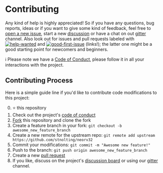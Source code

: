 # Contributing

Any kind of help is highly appreciated! So if you have any questions, bug reports, ideas or if you want to give some kind of feedback, feel free
to [open a new issue](https://github.com/stnolting/neorv32/issues), start a new [discussion](https://github.com/stnolting/neorv32/discussions)
or have a chat on out [gitter](https://gitter.im/neorv32/community) channel.
Also look out for issues and pull requests labeled with
[![help-wanted](https://img.shields.io/badge/-help%20wanted-brightgreen)](https://github.com/stnolting/neorv32/labels/help%20wanted) and
[![good-first-issue](https://img.shields.io/badge/-good%20first%20issue-purple)](https://github.com/stnolting/neorv32/labels/good%20first%20issue)
(links!); the latter one might be a good starting point for newcomers and beginners.

:information_source: Please note we have a [Code of Conduct](https://github.com/stnolting/neorv32/tree/master/CODE_OF_CONDUCT.md),
please follow it in all your interactions with the project.

## Contributing Process

Here is a simple guide line if you'd like to contribute code modifications to this project:

0. :star: this repository
1. Check out the project's [code of conduct](https://github.com/stnolting/neorv32/tree/master/CODE_OF_CONDUCT.md)
2. [Fork](https://github.com/stnolting/neorv32/fork) this repository and clone the fork
3. Create a feature branch in your fork: `git checkout -b awesome_new_feature_branch`
4. Create a new remote for the upstream repo: `git remote add upstream https://github.com/stnolting/neorv32`
5. Commit your modifications: `git commit -m "Awesome new feature!"`
6. Push to the branch: `git push origin awesome_new_feature_branch`
7. Create a new [pull request](https://github.com/stnolting/neorv32/pulls)
8. If you like, discuss on the project's [discussion board](https://github.com/stnolting/neorv32/discussions)
or using our [gitter](https://gitter.im/neorv32/community) channel.

